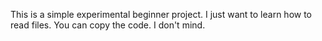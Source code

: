 This is a simple experimental beginner project. I just want to learn how to read files.
You can copy the code. I don't mind.